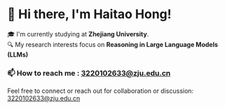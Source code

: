 # 👋 Hi there, I'm Haitao Hong!

🎓 I'm currently studying at **Zhejiang University**.  
🔍 My research interests focus on **Reasoning in Large Language Models (LLMs)** 

### 📫 How to reach me :  3220102633@zju.edu.cn
Feel free to connect or reach out for collaboration or discussion: 3220102633@zju.edu.cn

<!--
**hearthht/hearthht** is a ✨ _special_ ✨ repository because its `README.md` (this file) appears on your GitHub profile.

Here are some ideas to get you started:

- 🔭 I’m currently working on ...
- 🌱 I’m currently learning ...
- 👯 I’m looking to collaborate on ...
- 🤔 I’m looking for help with ...
- 💬 Ask me about ...
- 📫 How to reach me: ...
- 😄 Pronouns: ...
- ⚡ Fun fact: ...
-->
